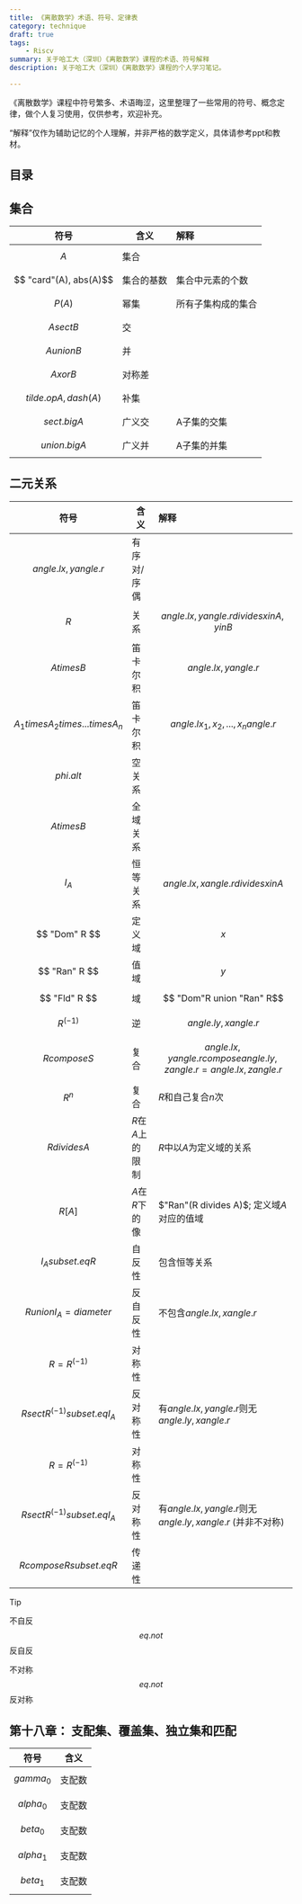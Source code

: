 ```yaml
---
title: 《离散数学》术语、符号、定律表
category: technique
draft: true
tags:
    - Riscv
summary: 关于哈工大（深圳）《离散数学》课程的术语、符号解释
description: 关于哈工大（深圳）《离散数学》课程的个人学习笔记。

---
```


《离散数学》课程中符号繁多、术语晦涩，这里整理了一些常用的符号、概念定律，做个人复习使用，仅供参考，欢迎补充。

“解释”仅作为辅助记忆的个人理解，并非严格的数学定义，具体请参考ppt和教材。

## 目录

## 集合

| 符号                     | 含义       | 解释               |
| :-:                      | -          | :-                 |
| $$A$$                    | 集合       |                    |
| $$ "card"(A), abs(A)$$   | 集合的基数 | 集合中元素的个数   |
| $$P(A)$$                 | 幂集       | 所有子集构成的集合 |
| $$A sect B$$             | 交         |                    |
| $$A union B$$            | 并         |                    |
| $$A xor B$$              | 对称差     |                    |
| $$tilde.op A, dash(A) $$ | 补集       |                    |
| $$ sect.big A $$         | 广义交     | A子集的交集        |
| $$ union.big A $$        | 广义并     | A子集的并集        |

## 二元关系

 | 符号                                  | 含义             | 解释                                                                             |
 | :-:                                   | -                | :-                                                                               |
 | $$angle.l x,y angle.r$$               | 有序对/序偶      |                                                                                  |
 | $$R$$                                 | 关系             | $${angle.l x,y angle.r divides x in A, y in B}$$                                 |
 | $$A times B$$                         | 笛卡尔积         | $${angle.l x,y angle.r}$$                                                        |
 | $$A_1 times A_2 times ... times A_n$$ | 笛卡尔积         | $${angle.l x_1,x_2,...,x_n angle.r}$$                                            |
 | $$ phi.alt $$                         | 空关系           |                                                                                  |
 | $$ A times B $$                       | 全域关系         |                                                                                  |
 | $$ I_A $$                             | 恒等关系         | $$   {angle.l x,x angle.r divides x in A}$$                                      |
 | $$ "Dom" R $$                         | 定义域           | $${x}$$                                                                          |
 | $$ "Ran" R $$                         | 值域             | $${y}$$                                                                          |
 | $$ "Fld" R $$                         | 域               | $$ "Dom"R union "Ran" R$$                                                        |
 | $$ R^(-1) $$                          | 逆               | $$ {angle.l y,x angle.r} $$                                                      |
 | $$ R compose S $$                     | 复合             | $$ {angle.l x,y angle.r} compose {angle.l y,z angle.r} = {angle.l x,z angle.r}$$ |
 | $$ R^n $$                             | 复合             | $R$和自己复合$n$次                                                               |
 | $$ R divides A $$                     | $R$在$A$上的限制 | $R$中以$A$为定义域的关系                                                         |
 | $$ R[A] $$                            | $A$在$R$下的像   | $"Ran"(R divides A)$; 定义域$A$对应的值域                                        |
 | $$ I_A subset.eq R $$                 | 自反性           | 包含恒等关系                                                                     |
 | $$ R union I_A = diameter $$          | 反自反性         | 不包含$angle.l x,x angle.r$                                                      |
 | $$ R = R^(-1) $$                      | 对称性           |                                                                                  |
 | $$ R sect R^(-1) subset.eq I_A$$      | 反对称性         | 有$angle.l x,y angle.r$则无$angle.l y,x angle.r$                                 |
 | $$ R = R^(-1) $$                      | 对称性           |                                                                                  |
 | $$ R sect R^(-1) subset.eq I_A$$      | 反对称性         | 有$angle.l x,y angle.r$则无$angle.l y,x angle.r$ (并非不对称)                    |
 | $$ R compose R subset.eq R $$         | 传递性           |                                                                                  |

   > [!tip]
   > 不自反$$eq.not$$反自反
   > 
   > 不对称$$eq.not$$反对称


## 第十八章： 支配集、覆盖集、独立集和匹配

 | 符号        | 含义   |
 | :-:         | -      |
 | $$gamma_0$$ | 支配数 |
 | $$alpha_0$$ | 支配数 |
 | $$beta_0$$  | 支配数 |
 | $$alpha_1$$ | 支配数 |
 | $$beta_1$$  | 支配数 |
